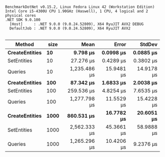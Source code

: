 ```

BenchmarkDotNet v0.15.2, Linux Fedora Linux 42 (Workstation Edition)
Intel Core i5-4300U CPU 1.90GHz (Haswell), 1 CPU, 4 logical and 2 physical cores
.NET SDK 9.0.100
  [Host]     : .NET 9.0.0 (9.0.24.52809), X64 RyuJIT AVX2 DEBUG
  DefaultJob : .NET 9.0.0 (9.0.24.52809), X64 RyuJIT AVX2


```
| Method         | size | Mean         | Error      | StdDev     |
|--------------- |----- |-------------:|-----------:|-----------:|
| **CreateEntities** | **10**   |     **9.798 μs** |  **0.0998 μs** |  **0.0885 μs** |
| SetEntities    | 10   |    27.276 μs |  0.4289 μs |  0.3802 μs |
| Queries        | 10   | 1,235.486 μs | 15.9481 μs | 14.9178 μs |
| **CreateEntities** | **100**  |    **87.342 μs** |  **1.6833 μs** |  **2.0038 μs** |
| SetEntities    | 100  |   259.536 μs |  4.8254 μs |  7.6535 μs |
| Queries        | 100  | 1,277.798 μs | 11.5529 μs | 15.4228 μs |
| **CreateEntities** | **1000** |   **860.531 μs** | **16.7782 μs** | **20.6051 μs** |
| SetEntities    | 1000 | 2,562.333 μs | 45.3661 μs | 58.9888 μs |
| Queries        | 1000 | 1,265.296 μs | 10.4206 μs |  9.2376 μs |
